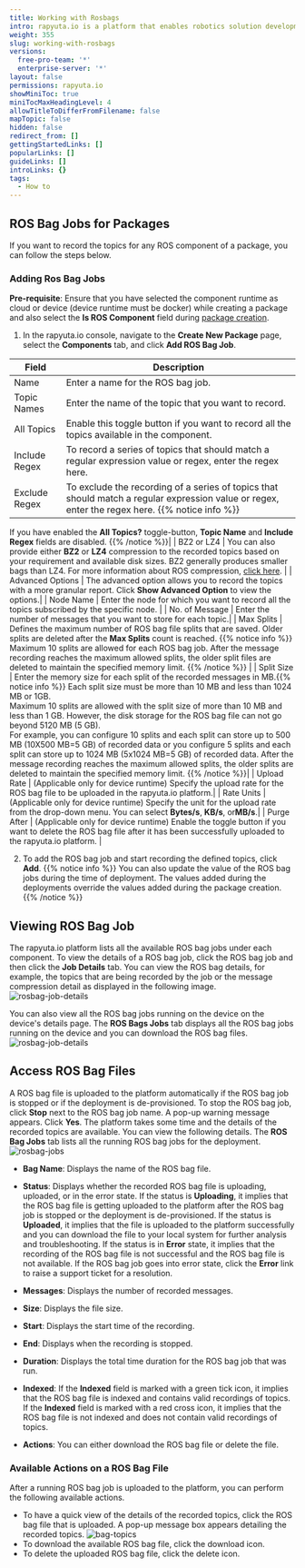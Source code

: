 ```yaml
---
title: Working with Rosbags
intro: rapyuta.io is a platform that enables robotics solution development by providing the necessary software infrastructure and facilitating the interaction between multiple stakeholders who contribute to the solution development.
weight: 355
slug: working-with-rosbags
versions:
  free-pro-team: '*'
  enterprise-server: '*'
layout: false
permissions: rapyuta.io
showMiniToc: true
miniTocMaxHeadingLevel: 4
allowTitleToDifferFromFilename: false
mapTopic: false
hidden: false
redirect_from: []
gettingStartedLinks: []
popularLinks: []
guideLinks: []
introLinks: {}
tags:
  - How to
---
```

## ROS Bag Jobs for Packages
If you want to record the topics for any ROS component of a package, you can follow the steps below.

### Adding Ros Bag Jobs

**Pre-requisite**: Ensure that you have selected the component runtime as cloud or device (device runtime must be docker) while creating a package and also select the **Is ROS Component** field during [package creation](/3_how-tos/33_software-development/333_create-packages/).

1. In the rapyuta.io console, navigate to the **Create New Package** page, select the **Components** tab, and click **Add ROS Bag Job**.

| Field | Description |
| ---   | --- |  
| Name | Enter a name for the ROS bag job. |
| Topic Names | Enter the name of the topic that you want to record.|
| All Topics | Enable this toggle button if you want to record all the topics available in the component.|
| Include Regex | To record a series of topics that should match a regular expression value or regex, enter the regex here. |
| Exclude Regex | To exclude the recording of a series of topics that should match a regular expression value or regex, enter the regex here. {{% notice info %}}
If you have enabled the **All Topics?** toggle-button, **Topic Name** and  **Include Regex** fields are disabled.
{{% /notice %}}|
| BZ2 or LZ4 | You can also provide either **BZ2** or **LZ4** compression to the recorded topics based on your requirement and available disk sizes.
BZ2 generally produces smaller bags than LZ4. For more information about ROS compression, [click here](http://wiki.ros.org/rosbag/command-line#compress).  <!--link is not working, check the link-->|
| Advanced Options | The advanced option allows you to record the topics with a more granular report. Click **Show Advanced Option** to view the options.|
| Node Name | Enter the node for which you want to record all the topics subscribed by the specific node. <validate> |
| No. of Message | Enter the number of messages that you want to store for each topic.|
| Max Splits | Defines the maximum number of ROS bag file splits that are saved. Older splits are deleted after the **Max Splits** count is reached. {{% notice info %}}
Maximum 10 splits are allowed for each ROS bag job. After the message recording reaches the maximum allowed splits, the older split files are deleted to maintain the specified memory limit. 
{{% /notice %}} |
| Split Size | Enter the memory size for each split of the recorded messages in MB.{{% notice info %}}
Each split size must be more than 10 MB and less than 1024 MB or 1GB. </br> Maximum 10 splits are allowed with the split size of more than 10 MB and less than 1 GB. However, the disk storage for the ROS bag file can not go beyond 5120 MB (5 GB).</br>
For example, you can configure 10 splits and each split can store up to 500 MB (10X500 MB=5 GB)  of recorded data or you configure 5 splits and each split can store up to 1024 MB (5x1024 MB=5 GB)  of recorded data. After the message recording reaches the maximum allowed splits, the older splits are deleted to maintain the specified memory limit. 
{{% /notice %}}|
| Upload Rate | (Applicable only for device runtime) Specify the upload rate for the ROS bag file to be uploaded in the rapyuta.io platform.|
| Rate Units | (Applicable only for device runtime) Specify the unit for the upload rate from the drop-down menu. You can select **Bytes/s**, **KB/s**, or**MB/s**.|
| Purge After | (Applicable only for device runtime) Enable the toggle button if you want to delete the ROS bag file after it has been successfully uploaded to the rapyuta.io platform. |
 
2. To add the ROS bag job and start recording the defined topics, click **Add**.
{{% notice info %}}
You can also update the value of the ROS bag jobs during the time of deployment. The values added during the deployments override the values added during the package creation. 
{{% /notice %}}
    
## Viewing ROS Bag Job

The rapyuta.io platform lists all the available ROS bag jobs under each component. To view the details of a ROS bag job, click the ROS bag job and then click the **Job Details** tab. You can view the ROS bag details, for example, the topics that are being recorded by the job or the message compression detail as displayed in the following image.
![rosbag-job-details](/images/dev-guide/rosbag-jobs/rosbag-job-details.png?classes=border,shadow&width=30pc)

You can also view all the ROS bag jobs running on the device on the device's details page. The **ROS Bags Jobs** tab displays all the ROS bag jobs running on the device and you can download the ROS bag files.
![rosbag-job-details](/images/dev-guide/rosbag-jobs/rosbag-job-device-details.png?classes=border,shadow&width=60pc)



## Access ROS Bag Files

 A ROS bag file is uploaded to the platform automatically if the ROS bag job is stopped or if the deployment is de-provisioned. To stop the ROS bag job, click **Stop** next to the ROS bag job name. A pop-up warning message appears. Click **Yes**. The platform takes some time and the details of the recorded topics are available. You can view the following details.
The **ROS Bag Jobs** tab lists all the running ROS bag jobs for the deployment. 
![rosbag-jobs](/images/dev-guide/rosbag-jobs/rosbag-jobs.png?classes=border,shadow&width=55pc)

* **Bag Name**: Displays the name of the ROS bag file.
* **Status**: Displays whether the recorded ROS bag file is uploading, uploaded, or in the error state. If the status is **Uploading**, it implies that the ROS bag file is getting uploaded to the platform after the ROS bag job is stopped or the deployment is de-provisioned. If the status is **Uploaded**, it implies that the file is uploaded to the platform successfully and you can download the file to your local system for further analysis and troubleshooting. If the status is in **Error** state, it implies that the recording of the ROS bag file is not successful and the ROS bag file is not available. If the ROS bag job goes into error state, click the **Error** link to raise a support ticket for a resolution.

* **Messages**: Displays the number of recorded messages.
* **Size**: Displays the file size.
* **Start**: Displays the start time of the recording.
* **End**: Displays when the recording is stopped.
* **Duration**: Displays the total time duration for the ROS bag job that was run.
* **Indexed**: If the **Indexed** field is marked with a green tick icon, it implies that the ROS bag file is indexed and contains valid recordings of topics. If the **Indexed** field is marked with a red cross icon, it implies that the ROS bag file is not indexed and does not contain valid recordings of topics.
* **Actions**: You can either download the ROS bag file or delete the file.

### Available Actions on a ROS Bag File

After a running ROS bag job is uploaded to the platform, you can perform the following available actions.

* To have a quick view of the details of the recorded topics, click the ROS bag file that is uploaded. A pop-up message box appears detailing the recorded topics. 
![bag-topics](/images/dev-guide/rosbag-jobs/topic-bags.png?classes=border,shadow&width=30pc)
* To download the available ROS bag file, click the download icon.
* To delete the uploaded ROS bag file, click the delete icon.
